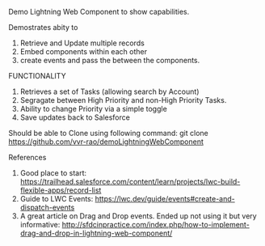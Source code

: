 Demo Lightning Web Component to show capabilities. 

Demostrates abity to 
1) Retrieve and Update multiple records
2) Embed components within each other
3) create events and pass the between the components.

FUNCTIONALITY
1) Retrieves a set of Tasks (allowing search by Account)
2) Segragate between High Priority and non-High Priority Tasks.
3) Ability to change Priority via a simple toggle
4) Save updates back to Salesforce

Should be able to Clone using following command: 
git clone https://github.com/vvr-rao/demoLightningWebComponent


References
1) Good place to start: https://trailhead.salesforce.com/content/learn/projects/lwc-build-flexible-apps/record-list
2) Guide to LWC Events: https://lwc.dev/guide/events#create-and-dispatch-events
3) A great article on Drag and Drop events. Ended up not using it but very informative: http://sfdcinpractice.com/index.php/how-to-implement-drag-and-drop-in-lightning-web-component/
